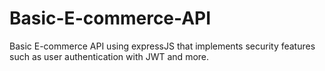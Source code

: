 # Basic-E-commerce-API
Basic E-commerce API using expressJS that implements security features such as user authentication with JWT and more.
